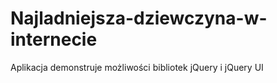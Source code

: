 Najladniejsza-dziewczyna-w-internecie
=====================================

Aplikacja demonstruje możliwości bibliotek jQuery i jQuery UI
